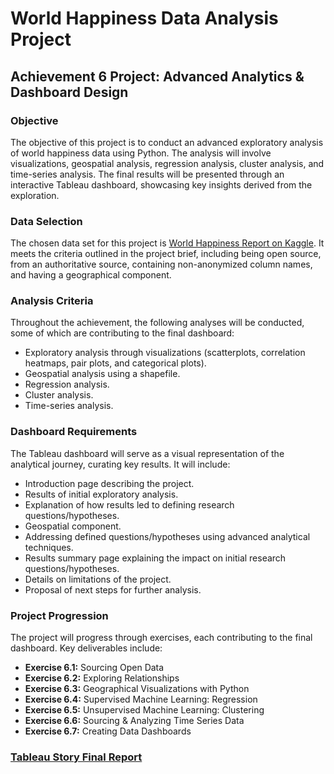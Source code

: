 # World Happiness Data Analysis Project

## Achievement 6 Project: Advanced Analytics & Dashboard Design

### Objective
The objective of this project is to conduct an advanced exploratory analysis of world happiness data using Python. The analysis will involve visualizations, geospatial analysis, regression analysis, cluster analysis, and time-series analysis. The final results will be presented through an interactive Tableau dashboard, showcasing key insights derived from the exploration.

### Data Selection
The chosen data set for this project is [World Happiness Report on Kaggle](https://www.kaggle.com/datasets/unsdsn/world-happiness). It meets the criteria outlined in the project brief, including being open source, from an authoritative source, containing non-anonymized column names, and having a geographical component.

### Analysis Criteria
Throughout the achievement, the following analyses will be conducted, some of which are contributing to the final dashboard:

- Exploratory analysis through visualizations (scatterplots, correlation heatmaps, pair plots, and categorical plots).
- Geospatial analysis using a shapefile.
- Regression analysis.
- Cluster analysis.
- Time-series analysis.

### Dashboard Requirements
The Tableau dashboard will serve as a visual representation of the analytical journey, curating key results. It will include:

- Introduction page describing the project.
- Results of initial exploratory analysis.
- Explanation of how results led to defining research questions/hypotheses.
- Geospatial component.
- Addressing defined questions/hypotheses using advanced analytical techniques.
- Results summary page explaining the impact on initial research questions/hypotheses.
- Details on limitations of the project.
- Proposal of next steps for further analysis.

### Project Progression
The project will progress through exercises, each contributing to the final dashboard. Key deliverables include:

- **Exercise 6.1:** Sourcing Open Data
- **Exercise 6.2:** Exploring Relationships
- **Exercise 6.3:** Geographical Visualizations with Python
- **Exercise 6.4:** Supervised Machine Learning: Regression
- **Exercise 6.5:** Unsupervised Machine Learning: Clustering
- **Exercise 6.6:** Sourcing & Analyzing Time Series Data
- **Exercise 6.7:** Creating Data Dashboards

### [Tableau Story Final Report](https://public.tableau.com/app/profile/nathan.evans6539/viz/Happy_Story_Final2/Happy_Story?publish=yes)
